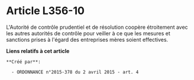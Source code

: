 # Article L356-10

L'Autorité de contrôle prudentiel et de résolution coopère étroitement avec les autres autorités de contrôle pour veiller à
ce que les mesures et sanctions prises à l'égard des entreprises mères soient effectives.

**Liens relatifs à cet article**

	**Créé par**:

	  - ORDONNANCE n°2015-378 du 2 avril 2015 - art. 4
